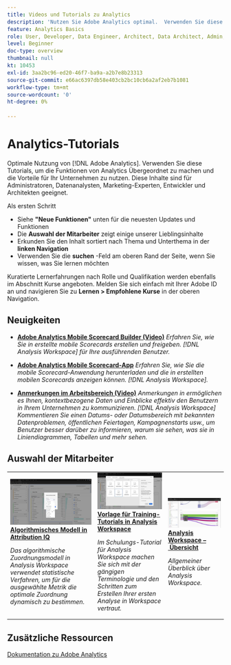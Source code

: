 ```yaml
---
title: Videos und Tutorials zu Analytics
description: 'Nutzen Sie Adobe Analytics optimal.  Verwenden Sie diese Tutorials, um die Funktionen von Analytics Übergeordnet zu machen und die Vorteile für Ihr Unternehmen zu nutzen. Diese Inhalte sind für Administratoren, Datenanalysten, Marketing-Experten, Entwickler und Architekten geeignet. '
feature: Analytics Basics
role: User, Developer, Data Engineer, Architect, Data Architect, Admin, Leader
level: Beginner
doc-type: overview
thumbnail: null
kt: 10453
exl-id: 3aa2bc96-ed20-46f7-ba9a-a2b7e8b23313
source-git-commit: e66ac6397db58e403cb2bc10cb6a2af2eb7b1081
workflow-type: tm+mt
source-wordcount: '0'
ht-degree: 0%

---
```




# Analytics-Tutorials

Optimale Nutzung von [!DNL Adobe Analytics].  Verwenden Sie diese Tutorials, um die Funktionen von Analytics Übergeordnet zu machen und die Vorteile für Ihr Unternehmen zu nutzen. Diese Inhalte sind für Administratoren, Datenanalysten, Marketing-Experten, Entwickler und Architekten geeignet.

Als ersten Schritt
* Siehe **&quot;Neue Funktionen&quot;** unten für die neuesten Updates und Funktionen
* Die **Auswahl der Mitarbeiter** zeigt einige unserer Lieblingsinhalte
* Erkunden Sie den Inhalt sortiert nach Thema und Unterthema in der **linken Navigation**
* Verwenden Sie die **suchen** -Feld am oberen Rand der Seite, wenn Sie wissen, was Sie lernen möchten

Kuratierte Lernerfahrungen nach Rolle und Qualifikation werden ebenfalls im Abschnitt Kurse angeboten. Melden Sie sich einfach mit Ihrer Adobe ID an und navigieren Sie zu **Lernen > Empfohlene Kurse** in der oberen Navigation.

## Neuigkeiten

* **[Adobe Analytics Mobile Scorecard Builder (Video)](additional-tools/analytics-dashboards/adobe-analytics-dashboards-scorecard-builder.md)**
   *Erfahren Sie, wie Sie in erstellte mobile Scorecards erstellen und freigeben. [!DNL Analysis Workspace] für Ihre ausführenden Benutzer.*

* **[Adobe Analytics Mobile Scorecard-App](additional-tools/analytics-dashboards/adobe-analytics-dashboards-in-app-experience.md)**
   *Erfahren Sie, wie Sie die mobile Scorecard-Anwendung herunterladen und die in erstellten mobilen Scorecards anzeigen können. [!DNL Analysis Workspace].*

* **[Anmerkungen im Arbeitsbereich (Video)](analysis-workspace/navigating-workspace-projects/annotations-in-analysis-workspace.md)**
   *Anmerkungen in ermöglichen es Ihnen, kontextbezogene Daten und Einblicke effektiv den Benutzern in Ihrem Unternehmen zu kommunizieren. [!DNL Analysis Workspace] Kommentieren Sie einen Datums- oder Datumsbereich mit bekannten Datenproblemen, öffentlichen Feiertagen, Kampagnenstarts usw., um Benutzer besser darüber zu informieren, warum sie sehen, was sie in Liniendiagrammen, Tabellen und mehr sehen.*

## Auswahl der Mitarbeiter

<table>
<tr>
  <td>
    <a href="analysis-workspace/attribution-iq/algorithmic-model-in-attribution-iq.md">
      <img alt="Algorithmisches Modell in Attribution IQ" src="assets/36205.jpg" />
    </a>
    <div>
      <a href="analysis-workspace/attribution-iq/algorithmic-model-in-attribution-iq.md">
    <strong>Algorithmisches Modell in Attribution IQ</strong>
    </a>
    </div>
    <p>
    <em>Das algorithmische Zuordnungsmodell in Analysis Workspace verwendet statistische Verfahren, um für die ausgewählte Metrik die optimale Zuordnung dynamisch zu bestimmen.</em>
    <p>
  </td>
   <td>
    <a href="analysis-workspace/navigating-workspace-projects/training-tutorial-template-in-analysis-workspace.md">
      <img alt="Vorlage für Trainings-Tutorials in Analysis Workspace" src="assets/33773.jpg" />
    </a>
    <div>
      <a href="analysis-workspace/navigating-workspace-projects/training-tutorial-template-in-analysis-workspace.md">
    <strong>Vorlage für Training-Tutorials in Analysis Workspace</strong>
    </a>
    </div>
    <p>
    <em>Im Schulungs-Tutorial für Analysis Workspace machen Sie sich mit der gängigen Terminologie und den Schritten zum Erstellen Ihrer ersten Analyse in Workspace vertraut.</em>
    <p>
  </td>
  <td>
    <a href="analysis-workspace/analysis-workspace-basics/analysis-workspace-overview.md">
      <img alt="Miniaturbild für das Video „Übersicht zu Analysis Workspace“" src="assets/thumb_analysis-workspace-overview.png" />
    </a>
    <div>
      <a href="analysis-workspace/analysis-workspace-basics/analysis-workspace-overview.md">
    <strong>Analysis Workspace – Übersicht</strong>
    </a>
    </div>
    <p>
    <em>Allgemeiner Überblick über Analysis Workspace.</em>
    <p>
  </td>
</tr>
</table>

## Zusätzliche Ressourcen

[Dokumentation zu Adobe Analytics](https://experienceleague.adobe.com/docs/analytics.html?lang=de)